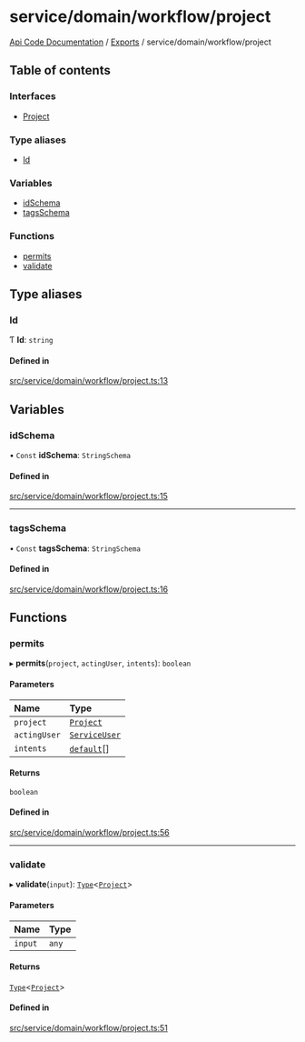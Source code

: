 # service/domain/workflow/project
 
[Api Code Documentation](../README.md) / [Exports](../modules.md) / service/domain/workflow/project

## Table of contents

### Interfaces

- [Project](../interfaces/service_domain_workflow_project.Project.md)

### Type aliases

- [Id](service_domain_workflow_project.md#id)

### Variables

- [idSchema](service_domain_workflow_project.md#idschema)
- [tagsSchema](service_domain_workflow_project.md#tagsschema)

### Functions

- [permits](service_domain_workflow_project.md#permits)
- [validate](service_domain_workflow_project.md#validate)

## Type aliases

### Id

Ƭ **Id**: `string`

#### Defined in

[src/service/domain/workflow/project.ts:13](https://github.com/openkfw/TruBudget/blob/f6ee764/api/src/service/domain/workflow/project.ts#L13)

## Variables

### idSchema

• `Const` **idSchema**: `StringSchema`

#### Defined in

[src/service/domain/workflow/project.ts:15](https://github.com/openkfw/TruBudget/blob/f6ee764/api/src/service/domain/workflow/project.ts#L15)

___

### tagsSchema

• `Const` **tagsSchema**: `StringSchema`

#### Defined in

[src/service/domain/workflow/project.ts:16](https://github.com/openkfw/TruBudget/blob/f6ee764/api/src/service/domain/workflow/project.ts#L16)

## Functions

### permits

▸ **permits**(`project`, `actingUser`, `intents`): `boolean`

#### Parameters

| Name | Type |
| :------ | :------ |
| `project` | [`Project`](../interfaces/service_domain_workflow_project.Project.md) |
| `actingUser` | [`ServiceUser`](../interfaces/service_domain_organization_service_user.ServiceUser.md) |
| `intents` | [`default`](authz_intents.md#default)[] |

#### Returns

`boolean`

#### Defined in

[src/service/domain/workflow/project.ts:56](https://github.com/openkfw/TruBudget/blob/f6ee764/api/src/service/domain/workflow/project.ts#L56)

___

### validate

▸ **validate**(`input`): [`Type`](result.md#type)<[`Project`](../interfaces/service_domain_workflow_project.Project.md)\>

#### Parameters

| Name | Type |
| :------ | :------ |
| `input` | `any` |

#### Returns

[`Type`](result.md#type)<[`Project`](../interfaces/service_domain_workflow_project.Project.md)\>

#### Defined in

[src/service/domain/workflow/project.ts:51](https://github.com/openkfw/TruBudget/blob/f6ee764/api/src/service/domain/workflow/project.ts#L51)
